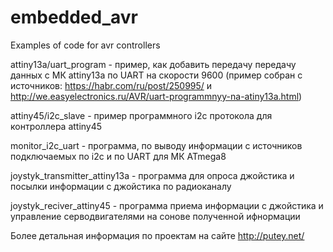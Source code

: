 # embedded_avr

Examples of code for avr controllers

attiny13a/uart_program - пример, как добавить передачу передачу данных с МК attiny13a по UART на скорости 9600 (пример собран c источников: https://habr.com/ru/post/250995/ и http://we.easyelectronics.ru/AVR/uart-programmnyy-na-atiny13a.html)

attiny45/i2c_slave - пример программного i2c протокола для контроллера attiny45

monitor_i2c_uart - программа, по выводу информации с источников подключаемых по i2c и по UART для МК ATmega8

joystyk_transmitter_attiny13a - программа для опроса джойстика и посылки информации с джойстика по радиоканалу

joystyk_reciver_attiny45 - программа приема информации с джойстика и управление серводвигателями на сонове полученной ифнормации


Более детальная информация по проектам на сайте http://putey.net/
